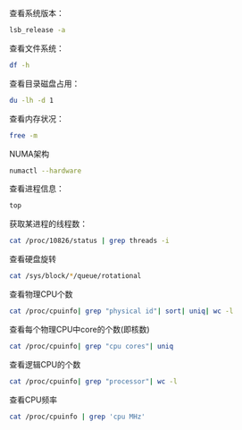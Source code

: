 查看系统版本：
```bash
lsb_release -a
```
查看文件系统：

```bash
df -h
```

查看目录磁盘占用：

```bash
du -lh -d 1
```

查看内存状况：

```bash
free -m
```


NUMA架构

```bash
numactl --hardware
```

查看进程信息：

```bash
top
```

获取某进程的线程数：

```bash
cat /proc/10826/status | grep threads -i
```

查看硬盘旋转
```bash
cat /sys/block/*/queue/rotational
```
查看物理CPU个数
```bash
cat /proc/cpuinfo| grep "physical id"| sort| uniq| wc -l
```
查看每个物理CPU中core的个数(即核数)
```bash
cat /proc/cpuinfo| grep "cpu cores"| uniq
```
查看逻辑CPU的个数
```bash
cat /proc/cpuinfo| grep "processor"| wc -l
```
查看CPU频率
```bash
cat /proc/cpuinfo | grep 'cpu MHz'
```
